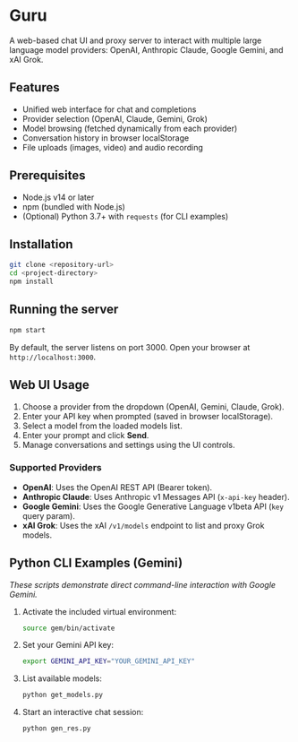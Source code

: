 # Guru

A web-based chat UI and proxy server to interact with multiple large language model providers:
OpenAI, Anthropic Claude, Google Gemini, and xAI Grok.

## Features

- Unified web interface for chat and completions
- Provider selection (OpenAI, Claude, Gemini, Grok)
- Model browsing (fetched dynamically from each provider)
- Conversation history in browser localStorage
- File uploads (images, video) and audio recording

## Prerequisites

- Node.js v14 or later
- npm (bundled with Node.js)
- (Optional) Python 3.7+ with `requests` (for CLI examples)

## Installation

```bash
git clone <repository-url>
cd <project-directory>
npm install
```

## Running the server

```bash
npm start
```

By default, the server listens on port 3000. Open your browser at `http://localhost:3000`.

## Web UI Usage

1. Choose a provider from the dropdown (OpenAI, Gemini, Claude, Grok).
2. Enter your API key when prompted (saved in browser localStorage).
3. Select a model from the loaded models list.
4. Enter your prompt and click **Send**.
5. Manage conversations and settings using the UI controls.

### Supported Providers

- **OpenAI**: Uses the OpenAI REST API (Bearer token).
- **Anthropic Claude**: Uses Anthropic v1 Messages API (`x-api-key` header).
- **Google Gemini**: Uses the Google Generative Language v1beta API (`key` query param).
- **xAI Grok**: Uses the xAI `/v1/models` endpoint to list and proxy Grok models.

## Python CLI Examples (Gemini)

*These scripts demonstrate direct command-line interaction with Google Gemini.*

1. Activate the included virtual environment:
   ```bash
   source gem/bin/activate
   ```
2. Set your Gemini API key:
   ```bash
   export GEMINI_API_KEY="YOUR_GEMINI_API_KEY"
   ```
3. List available models:
   ```bash
   python get_models.py
   ```
4. Start an interactive chat session:
   ```bash
   python gen_res.py
   ```
